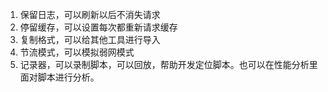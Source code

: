 1. 保留日志，可以刷新以后不消失请求
2. 停留缓存，可以设置每次都重新请求缓存
3. 复制格式，可以给其他工具进行导入
4. 节流模式，可以模拟弱网模式
5. 记录器，可以录制脚本，可以回放，帮助开发定位脚本。也可以在性能分析里面对脚本进行分析。